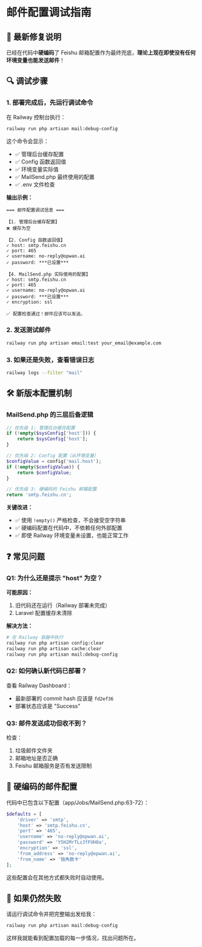# 邮件配置调试指南

## 🎯 最新修复说明

已经在代码中**硬编码**了 Feishu 邮箱配置作为最终兜底，**理论上现在即使没有任何环境变量也能发送邮件**！

## 🔍 调试步骤

### 1. 部署完成后，先运行调试命令

在 Railway 控制台执行：

```bash
railway run php artisan mail:debug-config
```

这个命令会显示：
- ✅ 管理后台缓存配置
- ✅ Config 函数返回值
- ✅ 环境变量实际值
- ✅ MailSend.php 最终使用的配置
- ✅ .env 文件检查

**输出示例：**
```
=== 邮件配置调试信息 ===

【1. 管理后台缓存配置】
❌ 缓存为空

【2. Config 函数返回值】
✓ host: smtp.feishu.cn
✓ port: 465
✓ username: no-reply@opwan.ai
✓ password: ***已设置***

【4. MailSend.php 实际使用的配置】
✓ host: smtp.feishu.cn
✓ port: 465
✓ username: no-reply@opwan.ai
✓ password: ***已设置***
✓ encryption: ssl

✅ 配置检查通过！邮件应该可以发送。
```

### 2. 发送测试邮件

```bash
railway run php artisan email:test your_email@example.com
```

### 3. 如果还是失败，查看错误日志

```bash
railway logs --filter "mail"
```

## 🛠️ 新版本配置机制

### MailSend.php 的三层后备逻辑

```php
// 优先级 1: 管理后台缓存配置
if (!empty($sysConfig['host'])) {
    return $sysConfig['host'];
}

// 优先级 2: Config 配置（从环境变量）
$configValue = config('mail.host');
if (!empty($configValue)) {
    return $configValue;
}

// 优先级 3: 硬编码的 Feishu 邮箱配置
return 'smtp.feishu.cn';
```

**关键改进：**
- ✅ 使用 `!empty()` 严格检查，不会接受空字符串
- ✅ 硬编码配置在代码中，不依赖任何外部配置
- ✅ 即使 Railway 环境变量未设置，也能正常工作

## ❓ 常见问题

### Q1: 为什么还是提示 "host" 为空？

**可能原因：**
1. 旧代码还在运行（Railway 部署未完成）
2. Laravel 配置缓存未清除

**解决方法：**
```bash
# 在 Railway 容器中执行
railway run php artisan config:clear
railway run php artisan cache:clear
railway run php artisan mail:debug-config
```

### Q2: 如何确认新代码已部署？

查看 Railway Dashboard：
- 最新部署的 commit hash 应该是 `fd2ef36`
- 部署状态应该是 "Success"

### Q3: 邮件发送成功但收不到？

检查：
1. 垃圾邮件文件夹
2. 邮箱地址是否正确
3. Feishu 邮箱服务是否有发送限制

## 📧 硬编码的邮件配置

代码中已包含以下配置（app/Jobs/MailSend.php:63-72）：

```php
$defaults = [
    'driver' => 'smtp',
    'host' => 'smtp.feishu.cn',
    'port' => '465',
    'username' => 'no-reply@opwan.ai',
    'password' => 'Y5H2MrTLzJfFUH0a',
    'encryption' => 'ssl',
    'from_address' => 'no-reply@opwan.ai',
    'from_name' => '独角数卡'
];
```

这些配置会在其他方式都失败时自动使用。

## 🚨 如果仍然失败

请运行调试命令并把完整输出发给我：

```bash
railway run php artisan mail:debug-config
```

这样我就能看到配置加载的每一步情况，找出问题所在。
